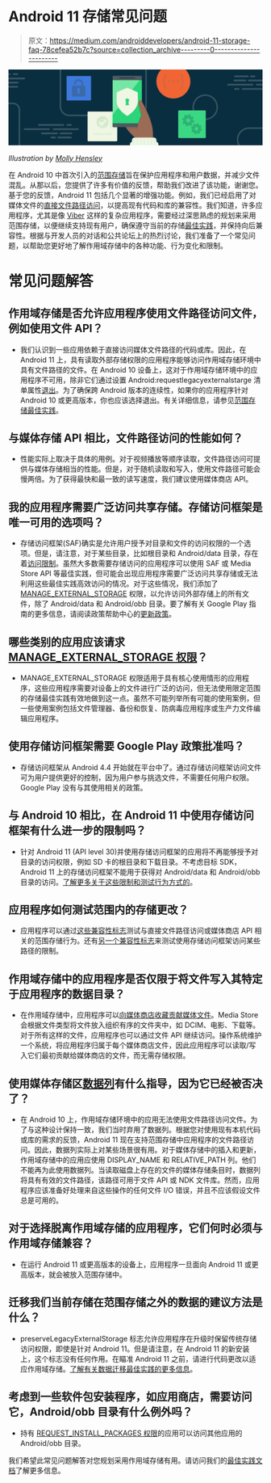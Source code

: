# Android 11 存储常见问题

> 原文：<https://medium.com/androiddevelopers/android-11-storage-faq-78cefea52b7c?source=collection_archive---------0----------------------->

![](img/de14acf6439dcd8e0639d02dd4c04976.png)

*Illustration by* [*Molly Hensley*](https://dribbble.com/Molly_Hensley)

在 Android 10 中首次引入的[范围存储](https://developer.android.com/training/data-storage#scoped-storage)旨在保护应用程序和用户数据，并减少文件混乱。从那以后，您提供了许多有价值的反馈，帮助我们改进了该功能，谢谢您。基于您的反馈，Android 11 包括几个显著的增强功能。例如，我们已经启用了对媒体文件的[直接文件路径访问](https://developer.android.com/preview/privacy/storage#media-direct-file-native)，以提高现有代码和库的兼容性。我们知道，许多应用程序，尤其是像 [Viber](https://android-developers.googleblog.com/2020/07/bringing-modern-storage-to-vibers-users.html) 这样的复杂应用程序，需要经过深思熟虑的规划来采用范围存储，以便继续支持现有用户，确保遵守当前的存储[最佳实践](https://developer.android.com/training/data-storage/use-cases)，并保持向后兼容性。根据与开发人员的对话和公共论坛上的热烈讨论，我们准备了一个常见问题，以帮助您更好地了解作用域存储中的各种功能、行为变化和限制。

# 常见问题解答

## 作用域存储是否允许应用程序使用文件路径访问文件，例如使用文件 API？

*   我们认识到一些应用依赖于直接访问媒体文件路径的代码或库。因此，在 Android 11 上，具有读取外部存储权限的应用程序能够访问作用域存储环境中具有文件路径的文件。在 Android 10 设备上，这对于作用域存储环境中的应用程序不可用，除非它们通过设置 Android:requestlegacyexternalstarge 清单属性[退出](https://developer.android.com/training/data-storage/use-cases#opt-out-scoped-storage)。为了确保跨 Android 版本的连续性，如果你的应用程序针对 Android 10 或更高版本，你也应该选择退出。有关详细信息，请参见[范围存储最佳实践](https://developer.android.com/training/data-storage/use-cases#access-file-paths)。

## 与媒体存储 API 相比，文件路径访问的性能如何？

*   性能实际上取决于具体的用例。对于视频播放等顺序读取，文件路径访问可提供与媒体存储相当的性能。但是，对于随机读取和写入，使用文件路径可能会慢两倍。为了获得最快和最一致的读写速度，我们建议使用媒体商店 API。

## 我的应用程序需要广泛访问共享存储。存储访问框架是唯一可用的选项吗？

*   存储访问框架(SAF)确实是允许用户授予对目录和文件的访问权限的一个选项。但是，请注意，对于某些目录，比如根目录和 Android/data 目录，存在着[访问限制](https://developer.android.com/preview/privacy/storage#file-directory-restrictions)。虽然大多数需要存储访问的应用程序可以使用 SAF 或 Media Store API 等最佳实践，但可能会出现应用程序需要广泛访问共享存储或无法利用这些最佳实践高效访问的情况。对于这些情况，我们添加了 [MANAGE_EXTERNAL_STORAGE](https://developer.android.com/preview/privacy/storage#all-files-access) 权限，以允许访问外部存储上的所有文件，除了 Android/data 和 Android/obb 目录。要了解有关 Google Play 指南的更多信息，请阅读政策帮助中心的[更新政策](https://support.google.com/googleplay/android-developer/answer/9956427)。

## 哪些类别的应用应该请求 [MANAGE_EXTERNAL_STORAGE 权限](https://developer.android.com/preview/privacy/storage#all-files-access)？

*   MANAGE_EXTERNAL_STORAGE 权限适用于具有核心使用情形的应用程序，这些应用程序需要对设备上的文件进行广泛的访问，但无法使用限定范围的存储最佳实践有效地做到这一点。虽然不可能列举所有可能的使用案例，但一些使用案例包括文件管理器、备份和恢复、防病毒应用程序或生产力文件编辑应用程序。

## 使用存储访问框架需要 Google Play 政策批准吗？

*   存储访问框架从 Android 4.4 开始就在平台中了。通过存储访问框架访问文件可为用户提供更好的控制，因为用户参与挑选文件，不需要任何用户权限。Google Play 没有与其使用相关的政策。

## 与 Android 10 相比，在 Android 11 中使用存储访问框架有什么进一步的限制吗？

*   针对 Android 11 (API level 30)并使用存储访问框架的应用将不再能够授予对目录的访问权限，例如 SD 卡的根目录和下载目录。不考虑目标 SDK，Android 11 上的存储访问框架不能用于获得对 Android/data 和 Android/obb 目录的访问。[了解更多关于这些限制和测试行为方式的](https://developer.android.com/preview/privacy/storage#file-directory-restrictions)。

## 应用程序如何测试范围内的存储更改？

*   应用程序可以通过[这些兼容性标志](https://developer.android.com/preview/privacy/storage#test-scoped-storage)测试与直接文件路径访问或媒体商店 API 相关的范围存储行为。还有[另一个兼容性标志](https://developer.android.com/preview/privacy/storage#test-file-directory-access)来测试使用存储访问框架访问某些路径的限制。

## 作用域存储中的应用程序是否仅限于将文件写入其特定于应用程序的数据目录？

*   在作用域存储中，应用程序可以[向媒体商店收藏贡献媒体文件](https://developer.android.com/training/data-storage/shared/media#add-item)。Media Store 会根据文件类型将文件放入组织有序的文件夹中，如 DCIM、电影、下载等。对于所有这样的文件，应用程序也可以通过文件 API 继续访问。操作系统维护一个系统，将应用程序归属于每个媒体商店文件，因此应用程序可以读取/写入它们最初贡献给媒体商店的文件，而无需存储权限。

## 使用媒体存储区[数据列](https://developer.android.com/reference/android/provider/MediaStore.MediaColumns#DATA)有什么指导，因为它已经被否决了？

*   在 Android 10 上，作用域存储环境中的应用无法使用文件路径访问文件。为了与这种设计保持一致，我们当时弃用了数据列。根据您对使用现有本机代码或库的需求的反馈，Android 11 现在支持范围存储中应用程序的文件路径访问。因此，数据列实际上对某些场景很有用。对于媒体存储中的插入和更新，作用域存储中的应用应使用 DISPLAY_NAME 和 RELATIVE_PATH 列。他们不能再为此使用数据列。当读取磁盘上存在的文件的媒体存储条目时，数据列将具有有效的文件路径，该路径可用于文件 API 或 NDK 文件库。然而，应用程序应该准备好处理来自这些操作的任何文件 I/O 错误，并且不应该假设文件总是可用的。

## 对于选择脱离作用域存储的应用程序，它们何时必须与作用域存储兼容？

*   在运行 Android 11 或更高版本的设备上，应用程序一旦面向 Android 11 或更高版本，就会被放入范围存储中。

## 迁移我们当前存储在范围存储之外的数据的建议方法是什么？

*   preserveLegacyExternalStorage 标志允许应用程序在升级时保留传统存储访问权限，即使是针对 Android 11。但是请注意，在 Android 11 的新安装上，这个标志没有任何作用。在瞄准 Android 11 之前，请进行代码更改以适应作用域存储。[了解有关数据迁移最佳实践的更多信息](https://developer.android.com/training/data-storage/use-cases#maintain_access_to_the_legacy_storage_location_for_data_migration)。

## 考虑到一些软件包安装程序，如应用商店，需要访问它，Android/obb 目录有什么例外吗？

*   持有 [REQUEST_INSTALL_PACKAGES 权限](https://developer.android.com/reference/android/Manifest.permission#REQUEST_INSTALL_PACKAGES)的应用可以访问其他应用的 Android/obb 目录。

我们希望此常见问题解答对您规划采用作用域存储有用。请访问我们的[最佳实践文档](https://developer.android.com/training/data-storage/use-cases)了解更多信息。